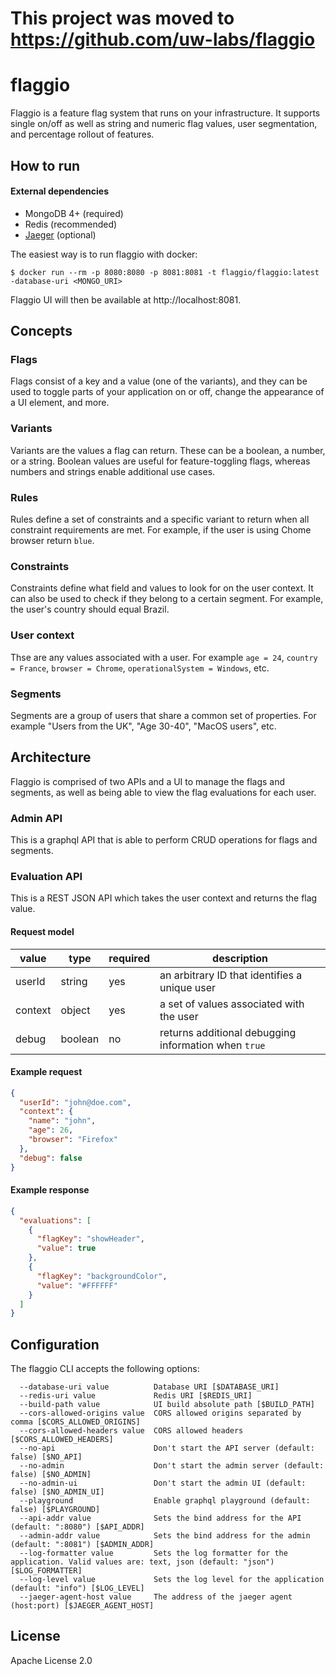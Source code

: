 # This project was moved to https://github.com/uw-labs/flaggio


# flaggio

Flaggio is a feature flag system that runs on your infrastructure. It supports single on/off as well as string and numeric flag values, user segmentation, and percentage rollout of features.



## How to run

#### External dependencies

* MongoDB 4+ (required)
* Redis (recommended)
* [Jaeger](https://github.com/jaegertracing/jaeger) (optional)

The easiest way is to run flaggio with docker:

```shell script
$ docker run --rm -p 8080:8080 -p 8081:8081 -t flaggio/flaggio:latest -database-uri <MONGO_URI>
```

Flaggio UI will then be available at http://localhost:8081.

## Concepts

### Flags

Flags consist of a key and a value (one of the variants), and they can be used to toggle parts of your application on or off, change the appearance of a UI element, and more.

### Variants

Variants are the values a flag can return. These can be a boolean, a number, or a string. Boolean values are useful for feature-toggling flags, whereas numbers and strings enable additional use cases.

### Rules

Rules define a set of constraints and a specific variant to return when all constraint requirements are met. For example, if the user is using Chome browser return `blue`.

### Constraints

Constraints define what field and values to look for on the user context. It can also be used to check if they belong to a certain segment. For example, the user's country should equal Brazil.

### User context

Thse are any values associated with a user. For example `age = 24`, `country = France`, `browser = Chrome`, `operationalSystem = Windows`, etc.

### Segments

Segments are a group of users that share a common set of properties. For example "Users from the UK",  "Age 30-40", "MacOS users", etc.

## Architecture

Flaggio is comprised of two APIs and a UI to manage the flags and segments, as well as being able to view the flag evaluations for each user.

### Admin API

This is a graphql API that is able to perform CRUD operations for flags and segments.

### Evaluation API

This is a REST JSON API which takes the user context and returns the flag value.

#### Request model

|value|type|required|description|
|-----|----|--------|-----------|
|userId|string|yes|an arbitrary ID that identifies a unique user|
|context|object|yes|a set of values associated with the user|
|debug|boolean|no|returns additional debugging information when `true`|

#### Example request

```json
{
  "userId": "john@doe.com",
  "context": {
    "name": "john",
    "age": 26,
    "browser": "Firefox"
  },
  "debug": false
}
```

#### Example response

```json
{
  "evaluations": [
    {
      "flagKey": "showHeader",
      "value": true
    },
    {
      "flagKey": "backgroundColor",
      "value": "#FFFFFF"
    }
  ]
}
```

## Configuration

The flaggio CLI accepts the following options:

 ```
   --database-uri value          Database URI [$DATABASE_URI]
   --redis-uri value             Redis URI [$REDIS_URI]
   --build-path value            UI build absolute path [$BUILD_PATH]
   --cors-allowed-origins value  CORS allowed origins separated by comma [$CORS_ALLOWED_ORIGINS]
   --cors-allowed-headers value  CORS allowed headers [$CORS_ALLOWED_HEADERS]
   --no-api                      Don't start the API server (default: false) [$NO_API]
   --no-admin                    Don't start the admin server (default: false) [$NO_ADMIN]
   --no-admin-ui                 Don't start the admin UI (default: false) [$NO_ADMIN_UI]
   --playground                  Enable graphql playground (default: false) [$PLAYGROUND]
   --api-addr value              Sets the bind address for the API (default: ":8080") [$API_ADDR]
   --admin-addr value            Sets the bind address for the admin (default: ":8081") [$ADMIN_ADDR]
   --log-formatter value         Sets the log formatter for the application. Valid values are: text, json (default: "json") [$LOG_FORMATTER]
   --log-level value             Sets the log level for the application (default: "info") [$LOG_LEVEL]
   --jaeger-agent-host value     The address of the jaeger agent (host:port) [$JAEGER_AGENT_HOST]
```

## License

Apache License 2.0